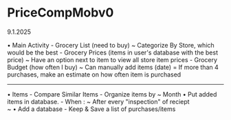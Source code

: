 # PriceCompMobv0

9.1.2025 

• Main Activity 
    - Grocery List (need to buy)
      ~ Categorize By Store, which would be the best 
    - Grocery Prices (items in user's database with the best price)
      ~ Have an option next to item to view all store item prices 
    - Grocery Budget (how often I buy)
      ~ Can manually add items (date)
        = If more than 4 purchases, make an estimate on how often item is purchased  
    


-------------------------------------
  • Items 
    - Compare Similar Items 
    - Organize items by 
      ~ Month 
  • Put added items in database.
    - When :
       ~ After every "inspection" of reciept  
       ~ 
  • Add a database 
    - Keep & Save a list of purchases/items 
    
